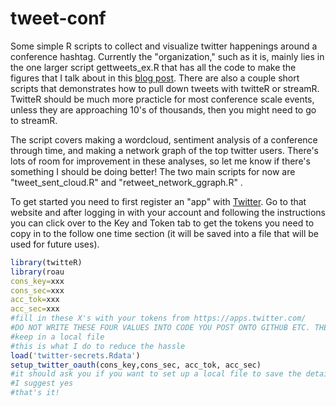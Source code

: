 # tweet-conf
Some simple R scripts to collect and visualize twitter happenings around a conference hashtag. Currently the "organization," such as it is, mainly lies in the one larger script gettweets_ex.R that has all the code to make the figures that I talk about in this [blog post](http://thomas-keller.github.io/articles/I-analyzed-evolution-2016-twitter-and-you-can-too-for-other-conferences/). There are also a couple short scripts that demonstrates how to pull down tweets with twitteR or streamR. TwitteR should be much more practicle for most conference scale events, unless they are approaching 10's of thousands, then you might need to go to streamR.

The script covers making a wordcloud, sentiment analysis of a conference through time, and making a network graph of the top twitter users. There's lots of room for improvement in these analyses, so let me know if there's something I should be doing better! The two main scripts for now are "tweet_sent_cloud.R" and "retweet_network_ggraph.R" .

To get started you need to first register an "app" with [Twitter](https://apps.twitter.com/). Go to that website and after logging in with your account and following the instructions you can click over to the Key and Token tab to get the tokens you need to copy in to the follow one time section (it will be saved into a file that will be used for future uses).

```R
library(twitteR)
library(roau
cons_key=xxx
cons_sec=xxx
acc_tok=xxx 
acc_sec=xxx 
#fill in these X's with your tokens from https://apps.twitter.com/ 
#DO NOT WRITE THESE FOUR VALUES INTO CODE YOU POST ONTO GITHUB ETC. THEY ARE SECRET FOR A REASON!
#keep in a local file
#this is what I do to reduce the hassle
load('twitter-secrets.Rdata')
setup_twitter_oauth(cons_key,cons_sec, acc_tok, acc_sec)
#it should ask you if you want to set up a local file to save the details for future use
#I suggest yes
#that's it!
```




